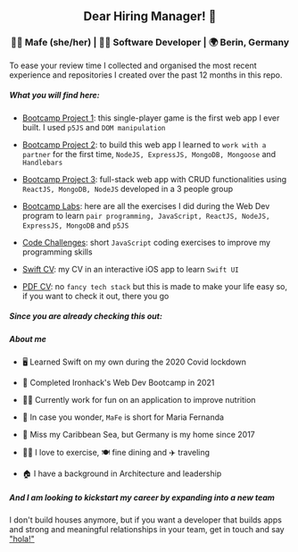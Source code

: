 <div align="center">
  <h2> Dear Hiring Manager! 👋 </h2>
</div>

<div align="center">
  <h3><b> 👩‍🦳 Mafe (she/her) | 👩‍💻 Software Developer | 🌍 Berin, Germany </b></h3>
</div> 


To ease your review time I collected and organised the most recent experience and repositories I created over the past 12 months in this repo.


##### What you will find here:

- [Bootcamp Project 1](): this single-player game is the first web app I ever built. I used `p5JS` and `DOM manipulation`

- [Bootcamp Project 2](): to build this web app I learned to `work with a partner` for the first time, `NodeJS, ExpressJS, MongoDB, Mongoose` and `Handlebars`

- [Bootcamp Project 3](): full-stack web app with CRUD functionalities using `ReactJS, MongoDB, NodeJS` developed in a 3 people group

- [Bootcamp Labs](): here are all the exercises I did during the Web Dev program to learn `pair programming, JavaScript, ReactJS, NodeJS, ExpressJS, MongoDB` and `p5JS`

- [Code Challenges](): short `JavaScript` coding exercises to improve my programming skills

- [Swift CV](): my CV in an interactive iOS app to learn `Swift UI`

- [PDF CV](): no `fancy tech stack` but this is made to make your life easy so, if you want to check it out, there you go

  
##### Since you are already checking this out:

##### **About me**

- 🖥 Learned Swift on my own during the 2020 Covid lockdown

- 🏅 Completed Ironhack's Web Dev Bootcamp in 2021

- 👩‍💻 Currently work for fun on an application to improve nutrition

- 🤔 In case you wonder, `MaFe` is short for Maria Fernanda

- 🌴 Miss my Caribbean Sea, but Germany is my home since 2017

- 🏋️‍♀️ I love to exercise, 🍽 fine dining and ✈️ traveling

- 🏠 I have  a background in Architecture and leadership
  

##### And I am looking to kickstart my career by expanding into a new team

I don't build houses anymore, but if you want a developer that builds apps and strong and meaningful relationships in your team, get in touch and say ["hola!"](https://www.linkedin.com/in/maria-fernanda-bracho/?locale=en_US)

